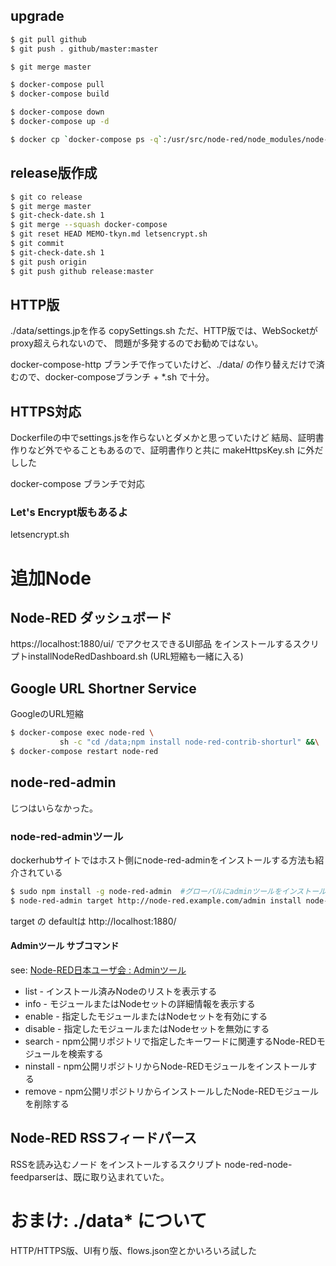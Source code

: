 ## upgrade
```bash
$ git pull github
$ git push . github/master:master

$ git merge master

$ docker-compose pull
$ docker-compose build

$ docker-compose down
$ docker-compose up -d

$ docker cp `docker-compose ps -q`:/usr/src/node-red/node_modules/node-red/settings.js .
```

## release版作成
```bash
$ git co release
$ git merge master
$ git-check-date.sh 1
$ git merge --squash docker-compose
$ git reset HEAD MEMO-tkyn.md letsencrypt.sh
$ git commit
$ git-check-date.sh 1
$ git push origin
$ git push github release:master
```

## HTTP版
./data/settings.jpを作る copySettings.sh
ただ、HTTP版では、WebSocketがproxy超えられないので、
問題が多発するのでお勧めではない。

docker-compose-http ブランチで作っていたけど、./data/
の作り替えだけで済むので、docker-composeブランチ + *.sh
で十分。

## HTTPS対応
Dockerfileの中でsettings.jsを作らないとダメかと思っていたけど
結局、証明書作りなど外でやることもあるので、証明書作りと共に
makeHttpsKey.sh に外だしした

docker-compose ブランチで対応

### Let's Encrypt版もあるよ
letsencrypt.sh

# 追加Node

## Node-RED ダッシュボード
https://localhost:1880/ui/ でアクセスできるUI部品
をインストールするスクリプトinstallNodeRedDashboard.sh
(URL短縮も一緒に入る)

## Google URL Shortner Service
GoogleのURL短縮
```sh
$ docker-compose exec node-red \
	       sh -c "cd /data;npm install node-red-contrib-shorturl" &&\
$ docker-compose restart node-red
```

## node-red-admin
じつはいらなかった。

### node-red-adminツール
dockerhubサイトではホスト側にnode-red-adminをインストールする方法も紹介されている
```bash
$ sudo npm install -g node-red-admin  #グローバルにadminツールをインストール
$ node-red-admin target http://node-red.example.com/admin install node-red-dashboard
```
target の defaultは http://localhost:1880/

#### Adminツール サブコマンド
see: [Node-RED日本ユーザ会 : Adminツール](https://nodered.jp/docs/node-red-admin)
* list - インストール済みNodeのリストを表示する
* info - モジュールまたはNodeセットの詳細情報を表示する
* enable - 指定したモジュールまたはNodeセットを有効にする
* disable - 指定したモジュールまたはNodeセットを無効にする
* search - npm公開リポジトリで指定したキーワードに関連するNode-REDモジュールを検索する
* ninstall - npm公開リポジトリからNode-REDモジュールをインストールする
* remove - npm公開リポジトリからインストールしたNode-REDモジュールを削除する


## Node-RED RSSフィードパース
RSSを読み込むノード をインストールするスクリプト
node-red-node-feedparserは、既に取り込まれていた。


# おまけ:  ./data* について
HTTP/HTTPS版、UI有り版、flows.json空とかいろいろ試した

